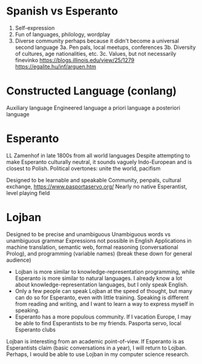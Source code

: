 # Spanish vs Esperanto

1. Self-expression
2. Fun of languages, philology, wordplay
3. Diverse community perhaps because it didn't become a universal second language
3a. Pen pals, local meetups, conferences
3b. Diversity of cultures, age nationalities, etc.
3c. Values, but not necessarily finevinko
https://blogs.illinois.edu/view/25/1279
https://egalite.hu/inf/arguen.htm

# Constructed Language (conlang)

Auxiliary language
Engineered language
a priori language
a posteriori language

# Esperanto

LL Zamenhof in late 1800s from all world languages
Despite attempting to make Esperanto culturally neutral, it sounds vaguely Indo-European and is closest to Polish.
Political overtones: unite the world, pacifism

Designed to be learnable and speakable
Community, penpals, cultural exchange, https://www.pasportaservo.org/
Nearly no native Esperantist, level playing field

# Lojban

Designed to be precise and unambiguous
Unambiguous words vs unambiguous grammar
Expressions not possible in English
Applications in machine translation, semantic web, formal reasoning (conversational Prolog), and programming (variable names)
(break these down for general audience)

- Lojban is more similar to knowledge-representation programming, while Esperanto is more similar to natural languages. I already know a lot about knowledge-representation languages, but I only speak English.
- Only a few people can speak Lojban at the speed of thought, but many can do so for Esperanto, even with little training. Speaking is different from reading and writing, and I want to learn a way to express myself in speaking.
- Esperanto has a more populous community. If I vacation Europe, I may be able to find Esperantists to be my friends. Pasporta servo, local Esperanto clubs

Lojban is interesting from an academic point-of-view. If Esperanto is as Esperantists claim (basic conversations in a year), I will return to Lojban.
Perhaps, I would be able to use Lojban in my computer science research.
